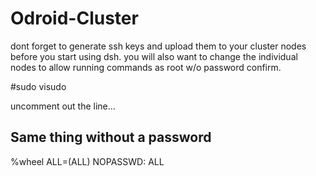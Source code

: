 # Odroid-Cluster

dont forget to generate ssh keys and upload them to your cluster nodes before you start using dsh. 
you will also want to change the individual nodes to allow running commands as root w/o password confirm.

#sudo visudo

uncomment out the line...

## Same thing without a password
%wheel ALL=(ALL) NOPASSWD: ALL
